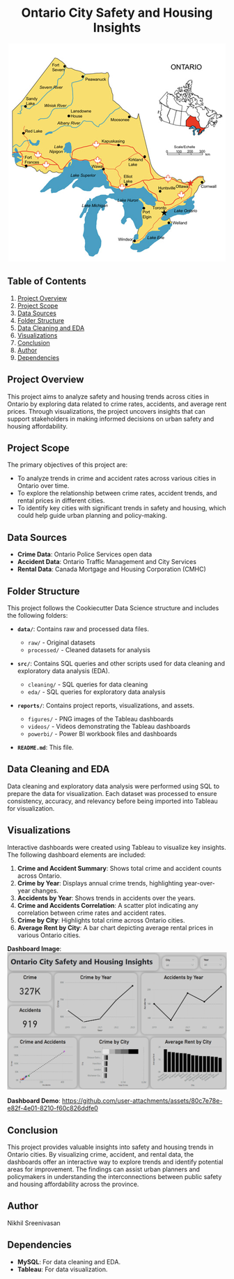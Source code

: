 <h1 align="center">Ontario City Safety and Housing Insights</h1>

<p align="center">
  <img src="reports/figures/ontario.jpg" alt="Ontario Cities">
</p>

## Table of Contents
1. [Project Overview](#project-overview)
2. [Project Scope](#project-scope)
3. [Data Sources](#data-sources)
4. [Folder Structure](#folder-structure)
5. [Data Cleaning and EDA](#data-cleaning-and-eda)
6. [Visualizations](#visualizations)
7. [Conclusion](#conclusion)
8. [Author](#author)
9. [Dependencies](#dependencies)

## Project Overview
This project aims to analyze safety and housing trends across cities in Ontario by exploring data related to crime rates, accidents, and average rent prices. Through visualizations, the project uncovers insights that can support stakeholders in making informed decisions on urban safety and housing affordability.

## Project Scope
The primary objectives of this project are:
- To analyze trends in crime and accident rates across various cities in Ontario over time.
- To explore the relationship between crime rates, accident trends, and rental prices in different cities.
- To identify key cities with significant trends in safety and housing, which could help guide urban planning and policy-making.

## Data Sources
- **Crime Data**: Ontario Police Services open data
- **Accident Data**: Ontario Traffic Management and City Services
- **Rental Data**: Canada Mortgage and Housing Corporation (CMHC)

## Folder Structure
This project follows the Cookiecutter Data Science structure and includes the following folders:

- **`data/`**: Contains raw and processed data files.
  - `raw/` - Original datasets
  - `processed/` - Cleaned datasets for analysis

- **`src/`**: Contains SQL queries and other scripts used for data cleaning and exploratory data analysis (EDA).
  - `cleaning/` - SQL queries for data cleaning
  - `eda/` - SQL queries for exploratory data analysis

- **`reports/`**: Contains project reports, visualizations, and assets.
  - `figures/` - PNG images of the Tableau dashboards
  - `videos/` - Videos demonstrating the Tableau dashboards
  - `powerbi/` - Power BI workbook files and dashboards

- **`README.md`**: This file.

## Data Cleaning and EDA
Data cleaning and exploratory data analysis were performed using SQL to prepare the data for visualization. Each dataset was processed to ensure consistency, accuracy, and relevancy before being imported into Tableau for visualization.

## Visualizations
Interactive dashboards were created using Tableau to visualize key insights. The following dashboard elements are included:

1. **Crime and Accident Summary**: Shows total crime and accident counts across Ontario.
2. **Crime by Year**: Displays annual crime trends, highlighting year-over-year changes.
3. **Accidents by Year**: Shows trends in accidents over the years.
4. **Crime and Accidents Correlation**: A scatter plot indicating any correlation between crime rates and accident rates.
5. **Crime by City**: Highlights total crime across Ontario cities.
6. **Average Rent by City**: A bar chart depicting average rental prices in various Ontario cities.

**Dashboard Image**:  
![Ontario City Safety and Housing Insights](reports/figures/Ontario_City_Safety_and_Housing_Insights_Dashboard.png)

**Dashboard Demo**:
https://github.com/user-attachments/assets/80c7e78e-e82f-4e01-8210-f60c826ddfe0

## Conclusion
This project provides valuable insights into safety and housing trends in Ontario cities. By visualizing crime, accident, and rental data, the dashboards offer an interactive way to explore trends and identify potential areas for improvement. The findings can assist urban planners and policymakers in understanding the interconnections between public safety and housing affordability across the province.

## Author
Nikhil Sreenivasan

## Dependencies
- **MySQL**: For data cleaning and EDA.
- **Tableau**: For data visualization.
